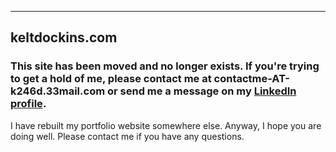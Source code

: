 ---
## keltdockins.com

### This site has been moved and no longer exists. If you're trying to get a hold of me, please contact me at contactme-AT-k246d.33mail.com or send me a message on my <a href="https://linkedin.com/in/ktdockins">LinkedIn profile</a>.

I have rebuilt my portfolio website somewhere else. Anyway, I hope you are doing well. Please contact me if you have any questions.
